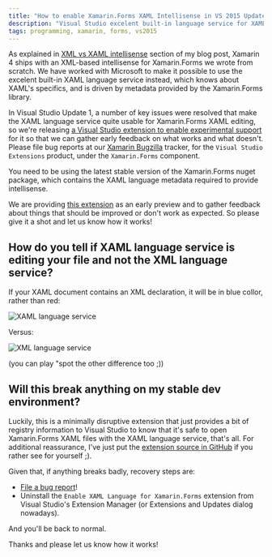 ```yaml
---
title: "How to enable Xamarin.Forms XAML Intellisense in VS 2015 Update 1"
description: "Visual Studio excelent built-in language service for XAML can now be used for Xamarin.Forms editing. Learn how to get an early preview and help us polish the experience!"
tags: programming, xamarin, forms, vs2015
---
```

As explained in [XML vs XAML intellisense](http://www.cazzulino.com/xaml-forms-intellisense.html) section of my blog post, Xamarin 4 ships with an XML-based intellisense for Xamarin.Forms we wrote from scratch. We have worked with Microsoft to make it possible to use the excelent built-in XAML language service instead, which knows about XAML's specifics, and is driven by metadata provided by the Xamarin.Forms library.


In Visual Studio Update 1, a number of key issues were resolved that make the XAML language service quite usable for Xamarin.Forms XAML editing, so we're releasing [a Visual Studio extension to enable experimental support](https://visualstudiogallery.msdn.microsoft.com/8195a8e2-a842-4389-a8cb-34e4672e2e13) for it so that we can gather early feedback on what works and what doesn't. Please file bug reports at our [Xamarin Bugzilla](https://bugzilla.xamarin.com) tracker, for the `Visual Studio Extensions` product, under the `Xamarin.Forms` component.

You need to be using the latest stable version of the Xamarin.Forms nuget package, which contains the XAML language metadata required to provide intellisense. 

We are providing [this extension](https://visualstudiogallery.msdn.microsoft.com/8195a8e2-a842-4389-a8cb-34e4672e2e13) as an early preview and to gather feedback about things that should be improved or don't work as expected. So please give it a shot and let us know how it works!

## How do you tell if XAML language service is editing your file and not the XML language service? 

If your XAML document contains an XML declaration, it will be in blue collor, rather than red:

![XAML language service](http://www.cazzulino.com/img/xaml-editor.png)

Versus:

![XML language service](http://www.cazzulino.com/img/xaml-editor-xml.png)


(you can play "spot the other difference too ;))

## Will this break anything on my stable dev environment?

Luckily, this is a minimally disruptive extension that just provides a bit of registry information to Visual Studio to know that it's safe to open Xamarin.Forms XAML files with the XAML language service, that's all. For additional reassurance, I've just put the [extension source in GitHub](https://github.com/MobileEssentials/EnableXamlForms) if you rather see for yourself ;). 

Given that, if anything breaks badly, recovery steps are:

- [File a bug report](https://bugzilla.xamarin.com)!
- Uninstall the `Enable XAML Language for Xamarin.Forms` extension from Visual Studio's Extension Manager (or Extensions and Updates dialog nowadays).

And you'll be back to normal.


Thanks and please let us know how it works! 